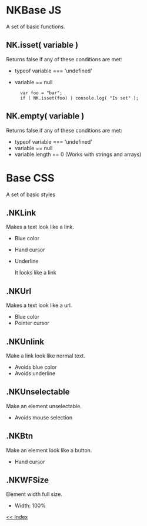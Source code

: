 # NKBase JS
A set of basic functions.

NK.isset( variable )
----------------------------------------------------------------------------
Returns false if any of these conditions are met:
- typeof variable === 'undefined'
- variable == null


        var foo = "bar";
        if ( NK.isset(foo) ) console.log( "Is set" );


NK.empty( variable )
----------------------------------------------------------------------------
Returns false if any of these conditions are met:
- typeof variable === 'undefined'
- variable == null
- variable.length == 0 (Works with strings and arrays)


# Base CSS
A set of basic styles

.NKLink
----------------------------------------------------------------------------
Makes a text look like a link.
- Blue color
- Hand cursor
- Underline


    <div class="NKLink">It looks like a link</div>

.NKUrl
----------------------------------------------------------------------------
Makes a text look like a url.
- Blue color
- Pointer cursor

.NKUnlink
----------------------------------------------------------------------------
Make a link look like normal text.
- Avoids blue color
- Avoids underline

.NKUnselectable
----------------------------------------------------------------------------
Make an element unselectable.
- Avoids mouse selection

.NKBtn
----------------------------------------------------------------------------
Make an element look like a button.
- Hand cursor

.NKWFSize
----------------------------------------------------------------------------
Element width full size.
- Width: 100%

[<< Index](../../../../)